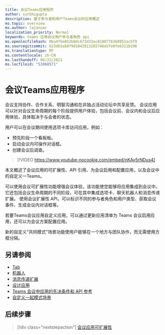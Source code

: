 ```yaml
---
title: 会议Teams应用程序
author: surbhigupta
description: 基于参与者和用户Teams会议的应用概述
ms.topic: overview
ms.author: lajanuar
localization_priority: Normal
keywords: teams 应用会议用户参与者角色 api
ms.openlocfilehash: 0ba475e852b8dc673d33ac818077b3b0951ac5f9
ms.sourcegitcommit: 623d81eb079d1842813265746a5fe0fe6311b196
ms.translationtype: MT
ms.contentlocale: zh-CN
ms.lasthandoff: 06/22/2021
ms.locfileid: "53068571"
---
```

# <a name="apps-for-teams-meetings"></a>会议Teams应用程序

会议支持协作、合作关系、明智沟通和在非独占活动论坛中共享反馈。 会议应用可以针对会议生命周期的每个阶段提供用户体验，包括会议前、会议内和会议后应用体验，具体取决于与会者的状态。

用户可以在会议期间使用选项卡库访问应用，例如：

* 预先阶段一个看板板。
* 启动会议内可操作对话框。
* 创建会议后调查。

> [!VIDEO https://www.youtube-nocookie.com/embed/nKAy5rNDus4]

本文概述了会议应用的可扩展性、API 引用、为会议启用和配置应用，以及会议中的自定义一Teams。

可以使用会议可扩展性功能增强会议体验，该功能使您能够将应用集成到会议中。 它还包括会议生命周期的不同阶段，可在其中集成选项卡、聊天机器人和消息传递扩展。 使用会议扩展性 API，可以标识不同的参与者角色和用户类型、获取会议事件、生成会议内对话框等。

若要Teams会议应用自定义应用，可以通过更新应用清单为 Teams 会议启用应用，还可以为会议方案配置应用。

新的自定义"共同模式"场景功能使用户能够在一个地方与团队协作，而无需使用方框分隔。

## <a name="see-also"></a>另请参阅

* [Tab](../tabs/what-are-tabs.md#understand-how-tabs-work)
* [机器人](../bots/what-are-bots.md)
* [消息传递扩展](../messaging-extensions/what-are-messaging-extensions.md)
* [设计应用](../apps-in-teams-meetings/design/designing-apps-in-meetings.md)
* [Teams 会议中应用的先决条件和 API 参考](create-apps-for-teams-meetings.md)
* [自定义一起模式场景](~/apps-in-teams-meetings/teams-together-mode.md)

## <a name="next-step"></a>后续步骤

> [!div class="nextstepaction"]
> [会议应用可扩展性](meeting-app-extensibility.md)

